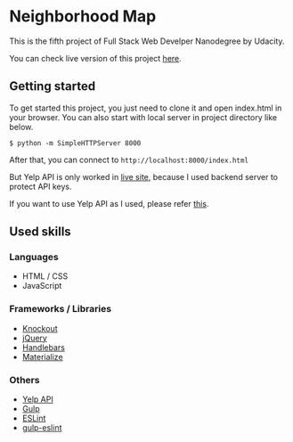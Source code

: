 # Neighborhood Map

This is the fifth project of Full Stack Web Develper Nanodegree by Udacity.

You can check live version of this project [here][live].

## Getting started

To get started this project, you just need to clone it and open index.html in your browser.
You can also start with local server in project directory like below.

    $ python -m SimpleHTTPServer 8000

After that, you can connect to ``http://localhost:8000/index.html``

But Yelp API is only worked in [live site][live], because I used backend server to protect API keys.

If you want to use Yelp API as I used, please refer [this][1].

[live]: https://earlbread.github.io/neighborhood-map/

[1]: https://github.com/earlbread/multipurpose-backend

## Used skills

### Languages
 - HTML / CSS
 - JavaScript

### Frameworks / Libraries
 - [Knockout][2]
 - [jQuery][3]
 - [Handlebars][4]
 - [Materialize][5]

 [2]: http://knockoutjs.com/
 [3]: https://jquery.com/
 [4]: http://handlebarsjs.com/
 [5]: http://materializecss.com/

### Others
 - [Yelp API][6]
 - [Gulp][7]
 - [ESLint][8]
 - [gulp-eslint][9]

 [6]: https://www.yelp.ca/developers/documentation/v2/overview
 [7]: http://gulpjs.com/
 [8]: http://eslint.org/
 [9]: https://github.com/adametry/gulp-eslint

